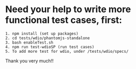 Need your help to write more functional test cases, first:
====

	1. npm install (set up packages)
	2. cd tests/wdio/phantomjs-standalone
	3. bash enableTest.sh
	4. npm run test-wdioSP (run test cases)
	5. To add more test for wdio, under /tests/wdio/specs/ 
	

Thank you very much!!
